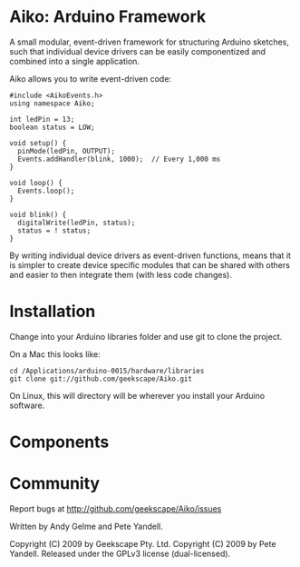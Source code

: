 Aiko: Arduino Framework
=======================

A small modular, event-driven framework for structuring Arduino
sketches, such that individual device drivers can be easily
componentized and combined into a single application.

Aiko allows you to write event-driven code:

    #include <AikoEvents.h>
    using namespace Aiko;

    int ledPin = 13;
    boolean status = LOW;

    void setup() {
      pinMode(ledPin, OUTPUT);
      Events.addHandler(blink, 1000);  // Every 1,000 ms
    }

    void loop() {
      Events.loop();
    }

    void blink() {
      digitalWrite(ledPin, status);
      status = ! status;
    }

By writing individual device drivers as event-driven functions, means that
it is simpler to create device specific modules that can be shared with
others and easier to then integrate them (with less code changes).


Installation
============

Change into your Arduino libraries folder and use git to clone the project.

On a Mac this looks like:

    cd /Applications/arduino-0015/hardware/libraries
    git clone git://github.com/geekscape/Aiko.git

On Linux, this will directory will be wherever you install your Arduino
software.


Components
==========


Community
=========

Report bugs at http://github.com/geekscape/Aiko/issues


Written by Andy Gelme and Pete Yandell.

Copyright (C) 2009 by Geekscape Pty. Ltd.
Copyright (C) 2009 by Pete Yandell.
Released under the GPLv3 license (dual-licensed).
